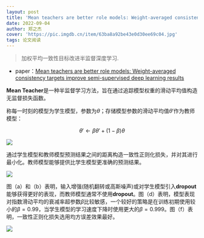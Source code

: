 ```yaml
---
layout: post
title: 'Mean teachers are better role models: Weight-averaged consistency targets improve semi-supervised deep learning results'
date: 2022-09-04
author: 郑之杰
cover: 'https://pic.imgdb.cn/item/63ba8a92be43e0d30ee69c04.jpg'
tags: 论文阅读
---
```


> 加权平均一致性目标改进半监督深度学习.

- paper：[Mean teachers are better role models: Weight-averaged consistency targets improve semi-supervised deep learning results](https://arxiv.org/abs/1703.01780)

**Mean Teacher**是一种半监督学习方法，旨在通过追踪模型权重的滑动平均值构造无监督损失函数。

称每一时刻的模型为学生模型，参数为$\theta$；存储模型参数的滑动平均值$\theta'$作为教师模型：

$$ \theta' \leftarrow \beta \theta' + (1-\beta)\theta $$

![](https://pic.imgdb.cn/item/63ba8c52be43e0d30eeac6c8.jpg)

通过学生模型和教师模型预测结果之间的距离构造一致性正则化损失，并对其进行最小化。教师模型能够提供比学生模型更准确的预测结果。

![](https://pic.imgdb.cn/item/63ba8dfcbe43e0d30eeec62a.jpg)

图（a）和（b）表明，输入增强(随机翻转或高斯噪声)或对学生模型引入**dropout**能够获得更好的表现，而教师模型通常不使用**dropout**。图（d）表明，模型表现对指数滑动平均的衰减率超参数$\beta$比较敏感，一个较好的策略是在训练初期使用较小的$\beta=0.99$，当学生模型的学习速度下降时使用更大的$\beta=0.999$。图（f）表明，一致性正则化损失选用均方误差效果最好。


![](https://pic.imgdb.cn/item/63ba8f42be43e0d30ef1282d.jpg)
